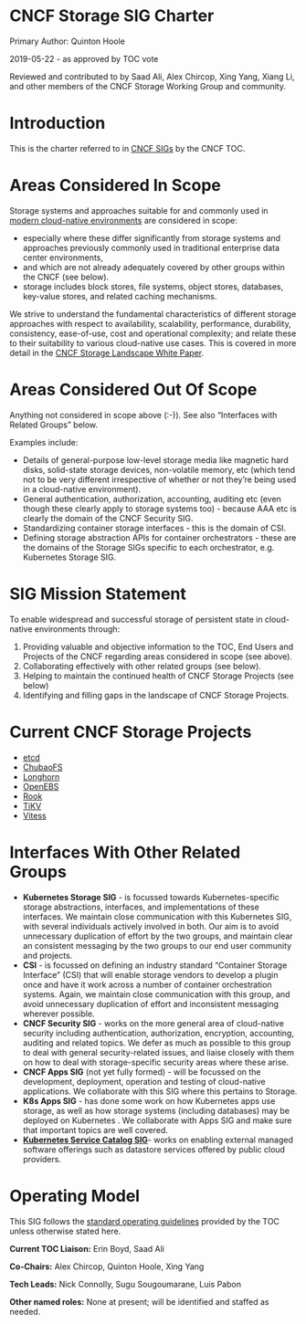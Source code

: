 # CNCF Storage SIG Charter

Primary Author: Quinton Hoole

2019-05-22 - as approved by TOC vote

Reviewed and contributed to by Saad Ali, Alex Chircop,
Xing Yang, Xiang Li, and other members of the CNCF Storage Working
Group and community.

# Introduction

This is the charter referred to in [CNCF
SIGs](https://github.com/cncf/toc/blob/master/sigs/cncf-sigs.md#sig-charter)
by the CNCF TOC.

# Areas Considered In Scope

Storage systems and approaches suitable for and commonly used in
[modern cloud-native
environments](https://github.com/cncf/toc/blob/master/DEFINITION.md) are considered in scope:

*   especially where these differ significantly from storage systems
    and approaches previously commonly used in traditional enterprise
    data center environments,
*   and which are not already adequately covered by other groups within the CNCF (see below).  
*   storage includes block stores, file systems, object stores, databases, key-value stores, and related caching mechanisms. 

We strive to understand the fundamental characteristics of different
storage approaches with respect to availability, scalability,
performance, durability, consistency, ease-of-use, cost and
operational complexity; and relate these to their suitability to
various cloud-native use cases. This is covered in more detail in the
[CNCF Storage Landscape White Paper](
http://bit.ly/cncf-storage-whitepaper).

# Areas Considered Out Of Scope

Anything not considered in scope above (:-)).  See also “Interfaces
with Related Groups” below.

Examples include:

*   Details of general-purpose low-level storage media like magnetic
    hard disks, solid-state storage devices, non-volatile memory, etc
    (which tend not to be very different irrespective of whether or
    not they’re being used in a cloud-native environment).
*   General authentication, authorization, accounting, auditing etc
    (even though these clearly apply to storage systems too) - because
    AAA etc is clearly the domain of the CNCF Security SIG.
*   Standardizing container storage interfaces - this is the domain of CSI.
*   Defining storage abstraction APIs for container orchestrators -
    these are the domains of the Storage SIGs specific to each
    orchestrator, e.g. Kubernetes Storage SIG.

# SIG Mission Statement

To enable widespread and successful storage of persistent state in
cloud-native environments through:

1. Providing valuable and objective information to the TOC, End Users
   and Projects of the CNCF regarding areas considered in scope (see
   above).
2. Collaborating effectively with other related groups (see below).
3. Helping to maintain the continued health of CNCF Storage Projects
   (see below)
4. Identifying and filling gaps in the landscape of CNCF Storage
   Projects.

# Current CNCF Storage Projects

- [etcd](https://github.com/etcd-io/etcd)
- [ChubaoFS](https://github.com/chubaofs/chubaofs)
- [Longhorn](https://github.com/longhorn/longhorn)
- [OpenEBS](https://github.com/openebs)
- [Rook](https://github.com/rook/rook)
- [TiKV](https://github.com/tikv/tikv)
- [Vitess](https://github.com/vitessio/vitess)

# Interfaces With Other Related Groups

*   **Kubernetes Storage SIG** - is focussed towards
    Kubernetes-specific storage abstractions, interfaces, and
    implementations of these interfaces.  We maintain close
    communication with this Kubernetes SIG, with several individuals
    actively involved in both.  Our aim is to avoid unnecessary
    duplication of effort by the two groups, and maintain clear an
    consistent messaging by the two groups to our end user community
    and projects.
*   **CSI** - is focussed on defining an industry standard “Container
    Storage Interface” (CSI) that will enable storage vendors to
    develop a plugin once and have it work across a number of
    container orchestration systems.  Again, we maintain close
    communication with this group, and avoid unnecessary duplication
    of effort and inconsistent messaging wherever possible.
*   **CNCF Security SIG** - works on the more general area of
    cloud-native security including authentication, authorization,
    encryption, accounting, auditing and related topics.  We defer as
    much as possible to this group to deal with general
    security-related issues, and liaise closely with them on how to
    deal with storage-specific security areas where these arise.
*   **CNCF Apps SIG** (not yet fully formed) - will be focussed on the
    development, deployment, operation and testing of cloud-native
    applications.  We collaborate with this SIG where this pertains to
    Storage.
*   **K8s Apps SIG** - has done some work on how Kubernetes apps use
    storage, as well as how storage systems (including databases) may
    be deployed on Kubernetes .  We collaborate with Apps SIG and make
    sure that important topics are well covered.
*   **[Kubernetes Service Catalog SIG](https://github.com/kubernetes/community/tree/master/sig-service-catalog)**-
    works on enabling external managed software offerings such as
    datastore services offered by public cloud providers.


# Operating Model

This SIG follows the [standard operating
guidelines](https://github.com/cncf/toc/blob/master/sigs/cncf-sigs.md#operating-model)
provided by the TOC unless otherwise stated here.

**Current TOC Liaison:** Erin Boyd, Saad Ali

**Co-Chairs:** Alex Chircop, Quinton Hoole, Xing Yang

**Tech Leads:** Nick Connolly, Sugu Sougoumarane, Luis Pabon

**Other named roles:** None at present; will be identified and staffed as needed.
